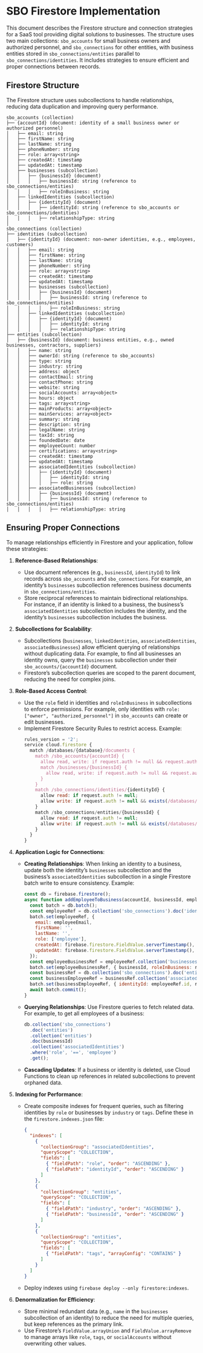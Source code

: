 # SBO Firestore Implementation

This document describes the Firestore structure and connection strategies for a SaaS tool providing digital solutions to businesses. The structure uses two main collections: `sbo_accounts` for small business owners and authorized personnel, and `sbo_connections` for other entities, with business entities stored in `sbo_connections/entities` parallel to `sbo_connections/identities`. It includes strategies to ensure efficient and proper connections between records.

## Firestore Structure
The Firestore structure uses subcollections to handle relationships, reducing data duplication and improving query performance.

```
sbo_accounts (collection)
├── {accountId} (document: identity of a small business owner or authorized personnel)
│   ├── email: string
│   ├── firstName: string
│   ├── lastName: string
│   ├── phoneNumber: string
│   ├── role: array<string>
│   ├── createdAt: timestamp
│   ├── updatedAt: timestamp
│   ├── businesses (subcollection)
│   │   ├── {businessId} (document)
│   │   │   ├── businessId: string (reference to sbo_connections/entities)
│   │   │   ├── roleInBusiness: string
│   ├── linkedIdentities (subcollection)
│   │   ├── {identityId} (document)
│   │   │   ├── identityId: string (reference to sbo_accounts or sbo_connections/identities)
│   │   │   ├── relationshipType: string
│
sbo_connections (collection)
├── identities (subcollection)
│   ├── {identityId} (document: non-owner identities, e.g., employees, customers)
│   │   ├── email: string
│   │   ├── firstName: string
│   │   ├── lastName: string
│   │   ├── phoneNumber: string
│   │   ├── role: array<string>
│   │   ├── createdAt: timestamp
│   │   ├── updatedAt: timestamp
│   │   ├── businesses (subcollection)
│   │   │   ├── {businessId} (document)
│   │   │   │   ├── businessId: string (reference to sbo_connections/entities)
│   │   │   │   ├── roleInBusiness: string
│   │   ├── linkedIdentities (subcollection)
│   │   │   ├── {identityId} (document)
│   │   │   │   ├── identityId: string
│   │   │   │   ├── relationshipType: string
├── entities (subcollection)
│   ├── {businessId} (document: business entities, e.g., owned businesses, contractors, suppliers)
│   │   ├── name: string
│   │   ├── ownerId: string (reference to sbo_accounts)
│   │   ├── type: string
│   │   ├── industry: string
│   │   ├── address: object
│   │   ├── contactEmail: string
│   │   ├── contactPhone: string
│   │   ├── website: string
│   │   ├── socialAccounts: array<object>
│   │   ├── hours: object
│   │   ├── tags: array<string>
│   │   ├── mainProducts: array<object>
│   │   ├── mainServices: array<object>
│   │   ├── summary: string
│   │   ├── description: string
│   │   ├── legalName: string
│   │   ├── taxId: string
│   │   ├── foundedDate: date
│   │   ├── employeeCount: number
│   │   ├── certifications: array<string>
│   │   ├── createdAt: timestamp
│   │   ├── updatedAt: timestamp
│   │   ├── associatedIdentities (subcollection)
│   │   │   ├── {identityId} (document)
│   │   │   │   ├── identityId: string
│   │   │   │   ├── role: string
│   │   ├── associatedBusinesses (subcollection)
│   │   │   ├── {businessId} (document)
│   │   │   │   ├── businessId: string (reference to sbo_connections/entities)
│   │   │   │   ├── relationshipType: string
```

## Ensuring Proper Connections
To manage relationships efficiently in Firestore and your application, follow these strategies:

1. **Reference-Based Relationships**:
   - Use document references (e.g., `businessId`, `identityId`) to link records across `sbo_accounts` and `sbo_connections`. For example, an identity’s `businesses` subcollection references business documents in `sbo_connections/entities`.
   - Store reciprocal references to maintain bidirectional relationships. For instance, if an identity is linked to a business, the business’s `associatedIdentities` subcollection includes the identity, and the identity’s `businesses` subcollection includes the business.

2. **Subcollections for Scalability**:
   - Subcollections (`businesses`, `linkedIdentities`, `associatedIdentities`, `associatedBusinesses`) allow efficient querying of relationships without duplicating data. For example, to find all businesses an identity owns, query the `businesses` subcollection under their `sbo_accounts/{accountId}` document.
   - Firestore’s subcollection queries are scoped to the parent document, reducing the need for complex joins.

3. **Role-Based Access Control**:
   - Use the `role` field in identities and `roleInBusiness` in subcollections to enforce permissions. For example, only identities with `role: ["owner", "authorized_personnel"]` in `sbo_accounts` can create or edit businesses.
   - Implement Firestore Security Rules to restrict access. Example:
     ```javascript
     rules_version = '2';
     service cloud.firestore {
       match /databases/{database}/documents {
         match /sbo_accounts/{accountId} {
           allow read, write: if request.auth != null && request.auth.uid == accountId;
           match /businesses/{businessId} {
             allow read, write: if request.auth != null && request.auth.uid == accountId;
           }
         }
         match /sbo_connections/identities/{identityId} {
           allow read: if request.auth != null;
           allow write: if request.auth != null && exists(/databases/$(database)/documents/sbo_accounts/$(request.auth.uid));
         }
         match /sbo_connections/entities/{businessId} {
           allow read: if request.auth != null;
           allow write: if request.auth != null && exists(/databases/$(database)/documents/sbo_accounts/$(request.auth.uid));
         }
       }
     }
     ```

4. **Application Logic for Connections**:
   - **Creating Relationships**: When linking an identity to a business, update both the identity’s `businesses` subcollection and the business’s `associatedIdentities` subcollection in a single Firestore batch write to ensure consistency. Example:
     ```javascript
     const db = firebase.firestore();
     async function addEmployeeToBusiness(accountId, businessId, employeeEmail, role) {
       const batch = db.batch();
       const employeeRef = db.collection('sbo_connections').doc('identities').collection('identities').doc();
       batch.set(employeeRef, {
         email: employeeEmail,
         firstName: '',
         lastName: '',
         role: ['employee'],
         createdAt: firebase.firestore.FieldValue.serverTimestamp(),
         updatedAt: firebase.firestore.FieldValue.serverTimestamp(),
       });
       const employeeBusinessRef = employeeRef.collection('businesses').doc(businessId);
       batch.set(employeeBusinessRef, { businessId, roleInBusiness: role });
       const businessRef = db.collection('sbo_connections').doc('entities').collection('entities').doc(businessId);
       const businessEmployeeRef = businessRef.collection('associatedIdentities').doc(employeeRef.id);
       batch.set(businessEmployeeRef, { identityId: employeeRef.id, role });
       await batch.commit();
     }
     ```
   - **Querying Relationships**: Use Firestore queries to fetch related data. For example, to get all employees of a business:
     ```javascript
     db.collection('sbo_connections')
       .doc('entities')
       .collection('entities')
       .doc(businessId)
       .collection('associatedIdentities')
       .where('role', '==', 'employee')
       .get();
     ```
   - **Cascading Updates**: If a business or identity is deleted, use Cloud Functions to clean up references in related subcollections to prevent orphaned data.

5. **Indexing for Performance**:
   - Create composite indexes for frequent queries, such as filtering identities by `role` or businesses by `industry` or `tags`. Define these in the `firestore.indexes.json` file:
     ```json
     {
       "indexes": [
         {
           "collectionGroup": "associatedIdentities",
           "queryScope": "COLLECTION",
           "fields": [
             { "fieldPath": "role", "order": "ASCENDING" },
             { "fieldPath": "identityId", "order": "ASCENDING" }
           ]
         },
         {
           "collectionGroup": "entities",
           "queryScope": "COLLECTION",
           "fields": [
             { "fieldPath": "industry", "order": "ASCENDING" },
             { "fieldPath": "businessId", "order": "ASCENDING" }
           ]
         },
         {
           "collectionGroup": "entities",
           "queryScope": "COLLECTION",
           "fields": [
             { "fieldPath": "tags", "arrayConfig": "CONTAINS" }
           ]
         }
       ]
     }
     ```
   - Deploy indexes using `firebase deploy --only firestore:indexes`.

6. **Denormalization for Efficiency**:
   - Store minimal redundant data (e.g., `name` in the `businesses` subcollection of an identity) to reduce the need for multiple queries, but keep references as the primary link.
   - Use Firestore’s `FieldValue.arrayUnion` and `FieldValue.arrayRemove` to manage arrays like `role`, `tags`, or `socialAccounts` without overwriting other values.
